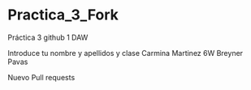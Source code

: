 # Practica_3_Fork
Práctica 3 github 1 DAW


Introduce tu nombre y apellidos y clase
Carmina Martinez 6W
Breyner Pavas

Nuevo Pull requests
